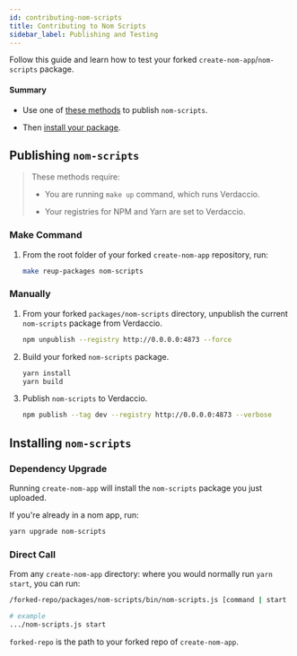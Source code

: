 ```yaml
---
id: contributing-nom-scripts
title: Contributing to Nom Scripts
sidebar_label: Publishing and Testing
---
```


Follow this guide and learn how to test your forked
`create-nom-app`/`nom-scripts` package.

#### Summary

- Use one of [these methods](#publishing-nom-scripts) to publish `nom-scripts`.

- Then [install your package](#installing-nom-scripts).

## Publishing `nom-scripts`

> These methods require:
>
>- You are running `make up` command, which runs Verdaccio.
>
>- Your registries for NPM and Yarn are set to Verdaccio.

### Make Command

1. From the root folder of your forked `create-nom-app` repository, run:

   ```sh
   make reup-packages nom-scripts
   ```

### Manually

1. From your forked `packages/nom-scripts` directory, unpublish the current
   `nom-scripts` package from Verdaccio.

   ```sh
   npm unpublish --registry http://0.0.0.0:4873 --force
   ```

2. Build your forked `nom-scripts` package.

   ```sh
   yarn install
   yarn build
   ```

3. Publish `nom-scripts` to Verdaccio.

   ```sh
   npm publish --tag dev --registry http://0.0.0.0:4873 --verbose
   ```

## Installing `nom-scripts`

### Dependency Upgrade

Running `create-nom-app` will install the `nom-scripts` package you just
uploaded.

If you're already in a nom app, run:

```sh
yarn upgrade nom-scripts
```

### Direct Call

From any `create-nom-app` directory: where you would normally run `yarn start`,
you can run:

```sh
/forked-repo/packages/nom-scripts/bin/nom-scripts.js [command | start | test | ...]

# example
.../nom-scripts.js start
```

`forked-repo` is the path to your forked repo of `create-nom-app`.

